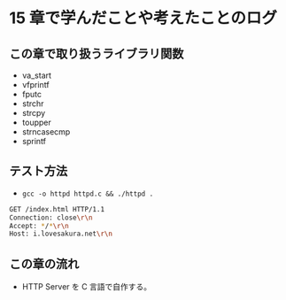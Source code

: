 # 15 章で学んだことや考えたことのログ

## この章で取り扱うライブラリ関数
- va_start
- vfprintf
- fputc
- strchr
- strcpy
- toupper
- strncasecmp
- sprintf

## テスト方法
- `gcc -o httpd httpd.c && ./httpd .`

```bash
GET /index.html HTTP/1.1
Connection: close\r\n
Accept: */*\r\n
Host: i.lovesakura.net\r\n

```

## この章の流れ
- HTTP Server を C 言語で自作する。
